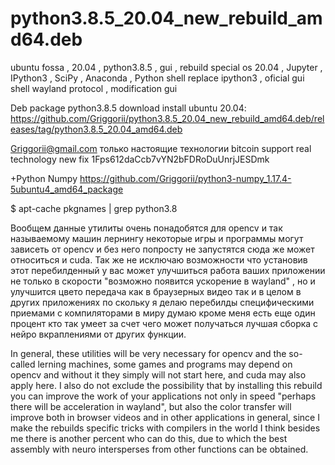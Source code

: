 # python3.8.5_20.04_new_rebuild_amd64.deb
ubuntu fossa , 20.04 , python3.8.5 , gui , rebuild special os 20.04 , Jupyter , IPython3 , SciPy , Anaconda , Python shell replace ipython3 , oficial gui shell wayland protocol , modification gui 

Deb package python3.8.5 download install ubuntu 20.04: https://github.com/Griggorii/python3.8.5_20.04_new_rebuild_amd64.deb/releases/tag/python3.8.5_20.04_amd64.deb

Griggorii@gmail.com только настоящие технологии bitcoin support real technology new fix 1Fps612daCcb7vYN2bFDRoDuUnrjJESDmk

+Python Numpy https://github.com/Griggorii/python3-numpy_1.17.4-5ubuntu4_amd64_package

$ apt-cache pkgnames | grep python3.8

Вообщем данные утилиты очень понадобятся для opencv и так называемому машин лернингу некоторые игры и программы могут зависеть от opencv и без него попросту не запустятся сюда же может относиться и cuda. Так же не исключаю возможности что установив этот перебилденный у вас может улучшиться работа ваших приложении не только в скорости "возможно появится ускорение в wayland" , но и улучшится цвето передача как в браузерных видео так и в целом в других приложениях по скольку я делаю перебилды специфическими приемами с компиляторами в миру думаю кроме меня есть еще один процент кто так умеет за счет чего может получаться лучшая сборка с нейро вкраплениями от других функции.

In general, these utilities will be very necessary for opencv and the so-called lerning machines, some games and programs may depend on opencv and without it they simply will not start here, and cuda may also apply here. I also do not exclude the possibility that by installing this rebuild you can improve the work of your applications not only in speed "perhaps there will be acceleration in wayland", but also the color transfer will improve both in browser videos and in other applications in general, since I make the rebuilds specific tricks with compilers in the world I think besides me there is another percent who can do this, due to which the best assembly with neuro intersperses from other functions can be obtained.
